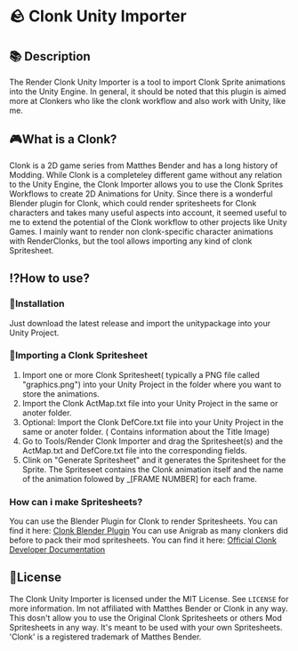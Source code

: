 # 🪨 Clonk Unity Importer
## 📚 Description
The Render Clonk Unity Importer is a tool to import Clonk Sprite animations into the Unity Engine. In general, it should be noted that this plugin is aimed more at Clonkers who like the clonk workflow and also work with Unity, like me.
## 🎮What is a Clonk?
Clonk is a 2D game series from Matthes Bender and has a long history of Modding. While Clonk is a completeley different game without any relation to the Unity Engine, the Clonk Importer allows you to use the Clonk Sprites Workflows to create 2D Animations for Unity.
Since there is a wonderful Blender plugin for Clonk, which could render spritesheets for Clonk characters and takes many useful aspects into account, it seemed useful to me to extend the potential of the Clonk workflow to other projects like Unity Games. I mainly want to render non clonk-specific character animations with RenderClonks, but the tool allows importing any kind of clonk Spritesheet.

## ⁉️How to use?
### 🔌Installation
Just download the latest release and import the unitypackage into your Unity Project.
### 💾Importing a Clonk Spritesheet
1. Import one or more Clonk Spritesheet( typically a PNG file called "graphics.png") into your Unity Project in the folder where you want to store the animations.
2. Import the Clonk ActMap.txt file into your Unity Project in the same or anoter folder.
3. Optional: Import the Clonk DefCore.txt file into your Unity Project in the same or anoter folder. ( Contains information about the Title Image)
4. Go to Tools/Render Clonk Importer and drag the Spritesheet(s) and the ActMap.txt and DefCore.txt file into the corresponding fields.
5. Clink on "Generate Spritesheet" and it generates the Spritesheet for the Sprite. The Spriteseet contains the Clonk animation itself and the name of the animation folowed by _[FRAME NUMBER] for each frame.
### How can i make Spritesheets?
You can use the Blender Plugin for Clonk to render Spritesheets. You can find it here: [Clonk Blender Plugin](https://github.com/RoboClonk/RenderClonkAddon)
You can use Anigrab as many clonkers did before to pack their mod spritesheets. You can find it here: [Official Clonk Developer Documentation](https://clonk.de/developer.php?lng=en)


## 📃License
The Clonk Unity Importer is licensed under the MIT License. See `LICENSE` for more information.
Im not affiliated with Matthes Bender or Clonk in any way. This dosn't allow you to use the Original Clonk Spritesheets or others Mod Spritesheets in any way. It's meant to be used with your own Spritesheets.
'Clonk' is a registered trademark of Matthes Bender.